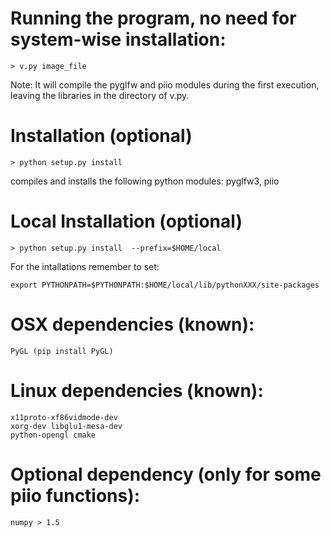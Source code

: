 # Running the program, no need for system-wise installation:

    > v.py image_file

Note: It will compile the pyglfw and piio modules during the first execution, 
leaving the libraries in the directory of v.py.


# Installation (optional)

    > python setup.py install 

compiles and installs the following python modules: pyglfw3, piio

# Local Installation (optional) 

    > python setup.py install  --prefix=$HOME/local

For the intallations remember to set:

    export PYTHONPATH=$PYTHONPATH:$HOME/local/lib/pythonXXX/site-packages


# OSX dependencies (known):
    PyGL (pip install PyGL)



# Linux dependencies (known):
    x11proto-xf86vidmode-dev
    xorg-dev libglu1-mesa-dev
    python-opengl cmake 


# Optional dependency (only for some piio functions):
    numpy > 1.5
